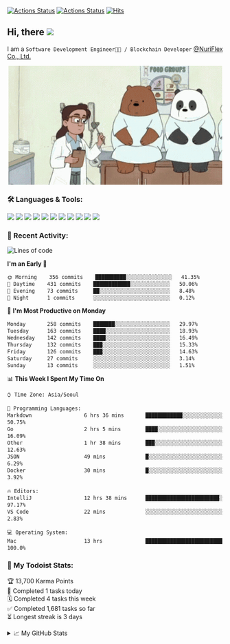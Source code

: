 
[![Actions Status](https://github.com/ddok2/ddok2/workflows/Todoist%20Readme/badge.svg)](https://github.com/ddok2/ddok2/actions)
[![Actions Status](https://github.com/ddok2/ddok2/workflows/wakatime-stats/badge.svg)](https://github.com/ddok2/ddok2/actions)
[![Hits](https://hits.seeyoufarm.com/api/count/incr/badge.svg?url=https%3A%2F%2Fgithub.com%2Fddok2&count_bg=%23FF9595&title_bg=%23555555&icon=github.svg&icon_color=%23FFFFFF&title=hits&edge_flat=false)](https://hits.seeyoufarm.com)

<!-- ![visitors](https://visitor-badge.laobi.icu/badge?page_id=ddok2.ddok2) -->
## Hi, there <img src="https://raw.githubusercontent.com/MartinHeinz/MartinHeinz/master/wave.gif" width="25px">

I am a `Software Development Engineer🧑‍💻 / Blockchain Developer` [@NuriFlex Co., Ltd.](https://nuriflex.com)


<p align="center">
<img align="center" alt="GIF" src="img/debugging.gif" />
</p>


### 🛠 Languages & Tools:
<p>
    <img src="https://img.shields.io/badge/go-%2300ADD8.svg?&style=for-the-badge&logo=go&logoColor=white"/>
    <img src="https://img.shields.io/badge/node.js%20-%2343853D.svg?&style=for-the-badge&logo=node.js&logoColor=white"/>
    <img src="https://img.shields.io/badge/javascript%20-%23323330.svg?&style=for-the-badge&logo=javascript&logoColor=%23F7DF1E"/>
    <img src="https://img.shields.io/badge/typescript%20-%23007ACC.svg?&style=for-the-badge&logo=typescript&logoColor=white"/>
    <img src="https://img.shields.io/badge/python%20-%2314354C.svg?&style=for-the-badge&logo=python&logoColor=white"/>
    <img src="https://img.shields.io/badge/react%20-%2320232a.svg?&style=for-the-badge&logo=react&logoColor=%2361DAFB"/>
    <img src="https://img.shields.io/badge/AWS%20-%23FF9900.svg?&style=for-the-badge&logo=amazon-aws&logoColor=white"/>
    <img src="https://img.shields.io/badge/Google%20Cloud%20-%234285F4.svg?&style=for-the-badge&logo=google-cloud&logoColor=white"/>
    <img src="https://img.shields.io/badge/docker%20-%230db7ed.svg?&style=for-the-badge&logo=docker&logoColor=white"/>
    <img src="https://img.shields.io/badge/kubernetes%20-%23326ce5.svg?&style=for-the-badge&logo=kubernetes&logoColor=white"/>
    <img src="https://img.shields.io/badge/ansible%20-%231A1918.svg?&style=for-the-badge&logo=ansible&logoColor=white"/>
</p>

### 🌈 Recent Activity:
<!--START_SECTION:waka-->
![Lines of code](https://img.shields.io/badge/From%20Hello%20World%20I%27ve%20Written-673524%20lines%20of%20code-blue)

**I'm an Early 🐤** 

```text
🌞 Morning    356 commits    ██████████░░░░░░░░░░░░░░░   41.35% 
🌆 Daytime    431 commits    ████████████░░░░░░░░░░░░░   50.06% 
🌃 Evening    73 commits     ██░░░░░░░░░░░░░░░░░░░░░░░   8.48% 
🌙 Night      1 commits      ░░░░░░░░░░░░░░░░░░░░░░░░░   0.12%

```
📅 **I'm Most Productive on Monday** 

```text
Monday       258 commits    ███████░░░░░░░░░░░░░░░░░░   29.97% 
Tuesday      163 commits    ████░░░░░░░░░░░░░░░░░░░░░   18.93% 
Wednesday    142 commits    ████░░░░░░░░░░░░░░░░░░░░░   16.49% 
Thursday     132 commits    ███░░░░░░░░░░░░░░░░░░░░░░   15.33% 
Friday       126 commits    ███░░░░░░░░░░░░░░░░░░░░░░   14.63% 
Saturday     27 commits     ░░░░░░░░░░░░░░░░░░░░░░░░░   3.14% 
Sunday       13 commits     ░░░░░░░░░░░░░░░░░░░░░░░░░   1.51%

```


📊 **This Week I Spent My Time On** 

```text
⌚︎ Time Zone: Asia/Seoul

💬 Programming Languages: 
Markdown                 6 hrs 36 mins       ████████████░░░░░░░░░░░░░   50.75% 
Go                       2 hrs 5 mins        ████░░░░░░░░░░░░░░░░░░░░░   16.09% 
Other                    1 hr 38 mins        ███░░░░░░░░░░░░░░░░░░░░░░   12.63% 
JSON                     49 mins             █░░░░░░░░░░░░░░░░░░░░░░░░   6.29% 
Docker                   30 mins             █░░░░░░░░░░░░░░░░░░░░░░░░   3.92%

🔥 Editors: 
IntelliJ                 12 hrs 38 mins      ████████████████████████░   97.17% 
VS Code                  22 mins             ░░░░░░░░░░░░░░░░░░░░░░░░░   2.83%

💻 Operating System: 
Mac                      13 hrs              █████████████████████████   100.0%

```


<!--END_SECTION:waka-->

### 🚧 My Todoist Stats:
<!-- TODO-IST:START -->
🏆  13,700 Karma Points           
🌸  Completed 1 tasks today           
🗓  Completed 4 tasks this week           
✅  Completed 1,681 tasks so far           
⏳  Longest streak is 3 days
<!-- TODO-IST:END -->

<details>
<summary>📈 My GitHub Stats</summary>
<p align="center"> <img src="https://github-readme-stats.vercel.app/api?username=ddok2&show_icons=true" alt="ddok2" />
</details>
